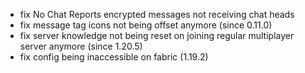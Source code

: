 - fix No Chat Reports encrypted messages not receiving chat heads
- fix message tag icons not being offset anymore (since 0.11.0)
- fix server knowledge not being reset on joining regular multiplayer server anymore (since 1.20.5)
- fix config being inaccessible on fabric (1.19.2)